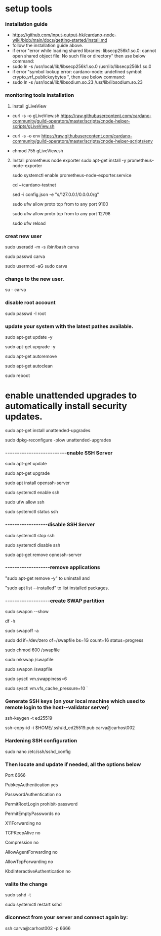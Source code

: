 # setup tools

### installation guide
  - https://github.com/input-output-hk/cardano-node-wiki/blob/main/docs/getting-started/install.md
  - follow the installation guide above.
  - if error "error while loading shared libraries: libsecp256k1.so.0: cannot open shared object file: No such file or directory" then use below command:
  - sudo ln -s /usr/local/lib/libsecp256k1.so.0 /usr/lib/libsecp256k1.so.0
  - if error "symbol lookup error: cardano-node: undefined symbol: crypto_vrf_publickeybytes ", then use below command:
  - sudo ln -s /usr/local/lib/libsodium.so.23 /usr/lib/libsodium.so.23

### monitoring tools installation
1. install gLiveView
  - curl -s -o gLiveView.sh https://raw.githubusercontent.com/cardano-community/guild-operators/master/scripts/cnode-helper-scripts/gLiveView.sh

  - curl -s -o env https://raw.githubusercontent.com/cardano-community/guild-operators/master/scripts/cnode-helper-scripts/env
  - chmod 755 gLiveView.sh

2. Install prometheus node exporter
    sudo apt-get install -y prometheus-node-exporter
   
    sudo systemctl enable prometheus-node-exporter.service

    cd ~/cardano-testnet

     sed -i config.json -e "s/127.0.0.1/0.0.0.0/g"

   sudo ufw allow proto tcp from <Monitoring Node IP address> to any port 9100

   sudo ufw allow proto tcp from <Monitoring Node IP address> to any port 12798
   
   sudo ufw reload



### creat new user

sudo useradd -m -s /bin/bash carva

sudo passwd carva

sudo usermod -aG sudo carva

### change to the new user. 

su - carva

### disable root account

sudo passwd -l root

### update your system with the latest pathes available.
sudo apt-get update -y

sudo apt-get upgrade -y

sudo apt-get autoremove

sudo apt-get autoclean

sudo reboot


# enable unattended upgrades to automatically install security updates.

sudo apt-get install unattended-upgrades

sudo dpkg-reconfigure -plow unattended-upgrades

### --------------------------enable SSH Server

sudo apt-get update

sudo apt-get upgrade

sudo apt install openssh-server

sudo systemctl enable ssh

sudo ufw allow ssh

sudo systemctl status ssh



### ------------------disable SSH Server

sudo systemctl stop ssh

sudo systemctl disable ssh

sudo apt-get remove opnessh-server

### -------------------remove applications

"sudo apt-get remove -y" to uninstall and

"sudo apt list --installed" to list installed packages.

### -------------------create SWAP partition

sudo swapon --show

df -h

sudo swapoff -a

sudo dd if=/dev/zero of=/swapfile bs=1G count=16 status=progress

sudo chmod 600 /swapfile

sudo mkswap /swapfile

sudo swapon /swapfile

sudo sysctl vm.swappiness=6

sudo sysctl vm.vfs_cache_pressure=10
`

### Generate SSH keys (on your local machine which used to remote login to the host--validator server)

ssh-keygen -t ed25519

ssh-copy-id -i $HOME/.ssh/id_ed25519.pub carva@carhost002


### Hardening SSH configuration
sudo nano /etc/ssh/sshd_config

### Then locate and update if needed, all the options below
Port 6666

PubkeyAuthentication yes

PasswordAuthentication no

PermitRootLogin prohibit-password

PermitEmptyPasswords no

X11Forwarding no

TCPKeepAlive no

Compression no

AllowAgentForwarding no

AllowTcpForwarding no

KbdInteractiveAuthentication no

### valite the change
sudo sshd -t

sudo systemctl restart sshd

### diconnect from your server and connect again by:
ssh carva@carhost002 -p 6666

